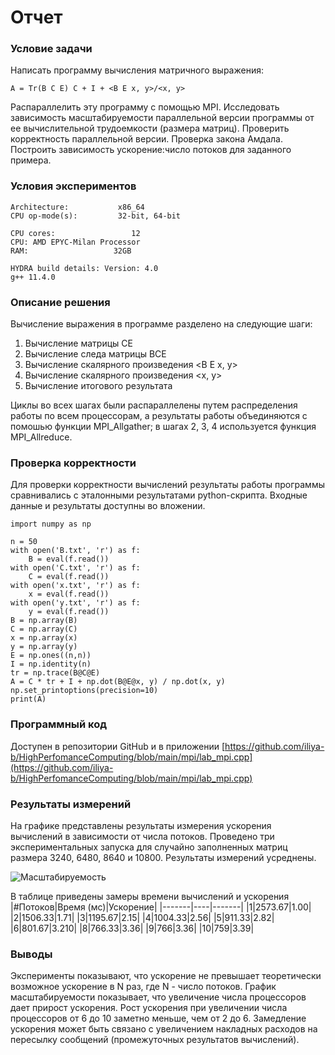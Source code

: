 # Отчет
### Условие задачи
Написать программу вычисления матричного выражения: 

```A = Tr(B C E) C + I + <B E x, y>/<x, y>```

Распараллелить эту программу с помощью MPI.
Исследовать зависимость масштабируемости параллельной версии программы от ее вычислительной трудоемкости (размера матриц).
Проверить корректность параллельной версии.
Проверка закона Амдала. Построить зависимость ускорение:число потоков для заданного примера.

### Условия экспериментов
```
Architecture:           x86_64
CPU op-mode(s):         32-bit, 64-bit

CPU cores:                 12
CPU: AMD EPYC-Milan Processor
RAM:                   32GB

HYDRA build details: Version: 4.0
g++ 11.4.0
```

### Описание решения
Вычисление выражения в программе разделено на следующие шаги:
1. Вычисление матрицы CE
2. Вычисление следа матрицы BCE
3. Вычисление скалярного произведения <B E x, y>
4. Вычисление скалярного произведения <x, y>
5. Вычисление итогового результата


Циклы во всех шагах были распараллелены путем распределения работы по всем процессорам, а результаты работы объединяются с помошью функции MPI_Allgather; в шагах 2, 3, 4 используется функция MPI_Allreduce. 

### Проверка корректности
Для проверки корректности вычислений результаты работы программы сравнивались с эталонными результатами python-скрипта. Входные данные и результаты доступны во вложении.
```
import numpy as np

n = 50
with open('B.txt', 'r') as f:
    B = eval(f.read())
with open('C.txt', 'r') as f:
    C = eval(f.read())
with open('x.txt', 'r') as f:
    x = eval(f.read())
with open('y.txt', 'r') as f:
    y = eval(f.read())
B = np.array(B)
C = np.array(C)
x = np.array(x)
y = np.array(y)
E = np.ones((n,n))
I = np.identity(n)
tr = np.trace(B@C@E)
A = C * tr + I + np.dot(B@E@x, y) / np.dot(x, y)
np.set_printoptions(precision=10)
print(A)
```



### Программный код
Доступен в репозитории GitHub и в приложении
[https://github.com/iliya-b/HighPerfomanceComputing/blob/main/mpi/lab_mpi.cpp](https://github.com/iliya-b/HighPerfomanceComputing/blob/main/mpi/lab_mpi.cpp)

### Результаты измерений

На графике представлены результаты измерения ускорения вычислений в зависимости от числа потоков. Проведено три экспериментальных запуска для случайно заполненных матриц размера 3240, 6480, 8640 и 10800. Результаты измерений усреднены.


![Масштабируемость](plot.png "Масштабируемость")

В таблице приведены замеры времени вычислений и ускорения
|#Потоков|Время (мс)|Ускорение|
|-------|----|-------|
|1|2573.67|1.00|
|2|1506.33|1.71|
|3|1195.67|2.15|
|4|1004.33|2.56|
|5|911.33|2.82|
|6|801.67|3.210|
|8|766.33|3.36|
|9|766|3.36|
|10|759|3.39|



### Выводы
Эксперименты показывают, что ускорение не превышает теоретически возможное ускорение в N раз, где N - число потоков. График масштабируемости показывает, что увеличение числа процессоров дает прирост ускорения. Рост ускорения при увеличении числа процессоров от 6 до 10 заметно меньше, чем от 2 до 6. Замедление ускорения может быть связано с увеличением накладных расходов на пересылку сообщений (промежуточных результатов вычислений).